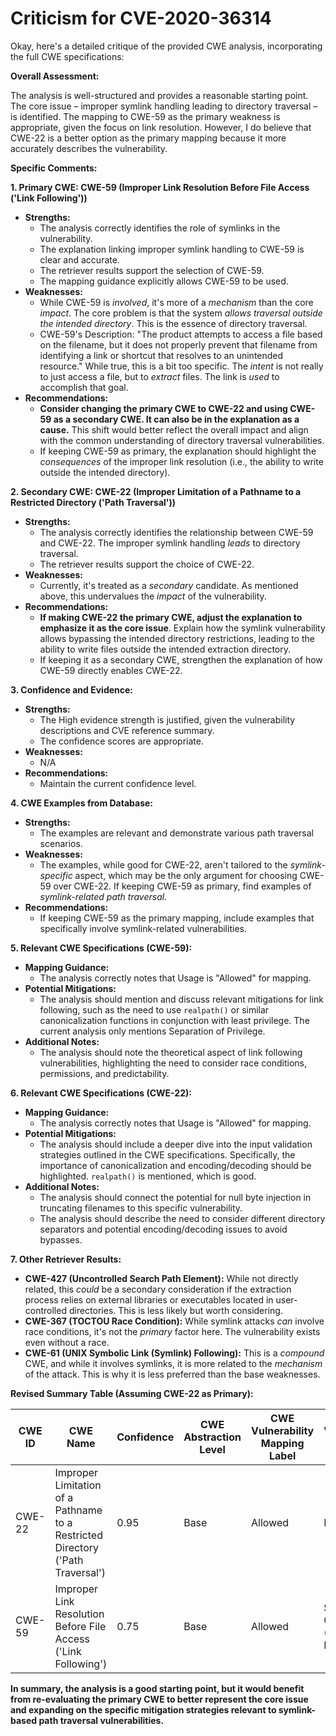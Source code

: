 # Criticism for CVE-2020-36314

Okay, here's a detailed critique of the provided CWE analysis, incorporating the full CWE specifications:

**Overall Assessment:**

The analysis is well-structured and provides a reasonable starting point. The core issue – improper symlink handling leading to directory traversal – is identified. The mapping to CWE-59 as the primary weakness is appropriate, given the focus on link resolution.  However, I do believe that CWE-22 is a better option as the primary mapping because it more accurately describes the vulnerability.

**Specific Comments:**

**1. Primary CWE: CWE-59 (Improper Link Resolution Before File Access ('Link Following'))**

*   **Strengths:**
    *   The analysis correctly identifies the role of symlinks in the vulnerability.
    *   The explanation linking improper symlink handling to CWE-59 is clear and accurate.
    *   The retriever results support the selection of CWE-59.
    *   The mapping guidance explicitly allows CWE-59 to be used.
*   **Weaknesses:**
    *   While CWE-59 is *involved*, it's more of a *mechanism* than the core *impact*. The core problem is that the system *allows traversal outside the intended directory*. This is the essence of directory traversal.
    *   CWE-59's Description: "The product attempts to access a file based on the filename, but it does not properly prevent that filename from identifying a link or shortcut that resolves to an unintended resource." While true, this is a bit too specific. The *intent* is not really to just access a file, but to *extract* files. The link is *used* to accomplish that goal.
*   **Recommendations:**
    *   **Consider changing the primary CWE to CWE-22 and using CWE-59 as a secondary CWE. It can also be in the explanation as a cause.** This shift would better reflect the overall impact and align with the common understanding of directory traversal vulnerabilities.
    *   If keeping CWE-59 as primary, the explanation should highlight the *consequences* of the improper link resolution (i.e., the ability to write outside the intended directory).

**2. Secondary CWE: CWE-22 (Improper Limitation of a Pathname to a Restricted Directory ('Path Traversal'))**

*   **Strengths:**
    *   The analysis correctly identifies the relationship between CWE-59 and CWE-22. The improper symlink handling *leads* to directory traversal.
    *   The retriever results support the choice of CWE-22.
*   **Weaknesses:**
    *   Currently, it's treated as a *secondary* candidate.  As mentioned above, this undervalues the *impact* of the vulnerability.
*   **Recommendations:**
    *   **If making CWE-22 the primary CWE, adjust the explanation to emphasize it as the core issue**. Explain how the symlink vulnerability allows bypassing the intended directory restrictions, leading to the ability to write files outside the intended extraction directory.
    *   If keeping it as a secondary CWE, strengthen the explanation of how CWE-59 directly enables CWE-22.

**3. Confidence and Evidence:**

*   **Strengths:**
    *   The High evidence strength is justified, given the vulnerability descriptions and CVE reference summary.
    *   The confidence scores are appropriate.
*   **Weaknesses:**
    *   N/A
*   **Recommendations:**
    *   Maintain the current confidence level.

**4. CWE Examples from Database:**

*   **Strengths:**
    *   The examples are relevant and demonstrate various path traversal scenarios.
*   **Weaknesses:**
    *   The examples, while good for CWE-22, aren't tailored to the *symlink-specific* aspect, which may be the only argument for choosing CWE-59 over CWE-22. If keeping CWE-59 as primary, find examples of *symlink-related path traversal*.
*   **Recommendations:**
    *   If keeping CWE-59 as the primary mapping, include examples that specifically involve symlink-related vulnerabilities.

**5. Relevant CWE Specifications (CWE-59):**

*   **Mapping Guidance:**
    *   The analysis correctly notes that Usage is "Allowed" for mapping.
*   **Potential Mitigations:**
    *   The analysis should mention and discuss relevant mitigations for link following, such as the need to use `realpath()` or similar canonicalization functions in conjunction with least privilege. The current analysis only mentions Separation of Privilege.
*   **Additional Notes:**
    *   The analysis should note the theoretical aspect of link following vulnerabilities, highlighting the need to consider race conditions, permissions, and predictability.

**6. Relevant CWE Specifications (CWE-22):**

*   **Mapping Guidance:**
    *   The analysis correctly notes that Usage is "Allowed" for mapping.
*   **Potential Mitigations:**
    *   The analysis should include a deeper dive into the input validation strategies outlined in the CWE specifications.  Specifically, the importance of canonicalization and encoding/decoding should be highlighted.  `realpath()` is mentioned, which is good.
*   **Additional Notes:**
    *   The analysis should connect the potential for null byte injection in truncating filenames to this specific vulnerability.
    *   The analysis should describe the need to consider different directory separators and potential encoding/decoding issues to avoid bypasses.

**7. Other Retriever Results:**

*   **CWE-427 (Uncontrolled Search Path Element):**  While not directly related, this *could* be a secondary consideration if the extraction process relies on external libraries or executables located in user-controlled directories. This is less likely but worth considering.
*   **CWE-367 (TOCTOU Race Condition):**  While symlink attacks *can* involve race conditions, it's not the *primary* factor here.  The vulnerability exists even without a race.
*   **CWE-61 (UNIX Symbolic Link (Symlink) Following):** This is a *compound* CWE, and while it involves symlinks, it is more related to the *mechanism* of the attack. This is why it is less preferred than the base weaknesses.

**Revised Summary Table (Assuming CWE-22 as Primary):**

| CWE ID | CWE Name | Confidence | CWE Abstraction Level | CWE Vulnerability Mapping Label | CWE-Vulnerability Mapping Notes |
|---|---|---|---|---|---|
| CWE-22 | Improper Limitation of a Pathname to a Restricted Directory ('Path Traversal') | 0.95 | Base | Allowed | Primary CWE |
| CWE-59 | Improper Link Resolution Before File Access ('Link Following') | 0.75 | Base | Allowed | Secondary Candidate (Enabling Mechanism) |

**In summary, the analysis is a good starting point, but it would benefit from re-evaluating the primary CWE to better represent the core issue and expanding on the specific mitigation strategies relevant to symlink-based path traversal vulnerabilities.**